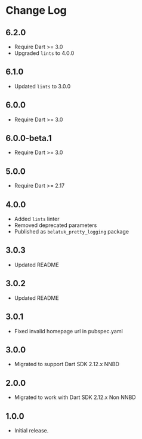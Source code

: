 # Change Log

## 6.2.0

* Require Dart >= 3.0
* Upgraded `lints` to 4.0.0

## 6.1.0

* Updated `lints` to 3.0.0

## 6.0.0

* Require Dart >= 3.0

## 6.0.0-beta.1

* Require Dart >= 3.0

## 5.0.0

* Require Dart >= 2.17

## 4.0.0

* Added `lints` linter
* Removed deprecated parameters
* Published as `belatuk_pretty_logging` package

## 3.0.3

* Updated README

## 3.0.2

* Updated README

## 3.0.1

* Fixed invalid homepage url in pubspec.yaml

## 3.0.0

* Migrated to support Dart SDK 2.12.x NNBD

## 2.0.0

* Migrated to work with Dart SDK 2.12.x Non NNBD

## 1.0.0

* Initial release.
